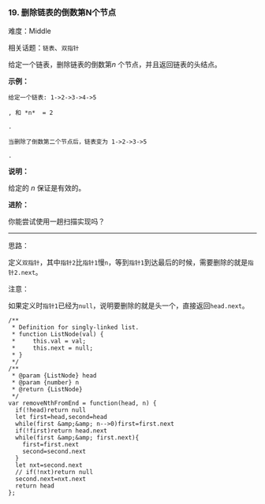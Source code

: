 ### 19. 删除链表的倒数第N个节点

难度：Middle

相关话题：`链表`、`双指针`

给定一个链表，删除链表的倒数第*n* 个节点，并且返回链表的头结点。



**示例：** 





```
给定一个链表: 1->2->3->4->5

, 和 *n*  = 2

.

当删除了倒数第二个节点后，链表变为 1->2->3->5

.

```


**说明：** 



给定的 *n* 保证是有效的。



**进阶：** 



你能尝试使用一趟扫描实现吗？




-----

思路：

定义`双指针`，其中`指针2`比`指针1`慢`n`，等到`指针1`到达最后的时候，需要删除的就是`指针2.next`。

注意：

如果定义时`指针1`已经为`null`，说明要删除的就是头一个，直接返回`head.next`。


```
/**
 * Definition for singly-linked list.
 * function ListNode(val) {
 *     this.val = val;
 *     this.next = null;
 * }
 */
/**
 * @param {ListNode} head
 * @param {number} n
 * @return {ListNode}
 */
var removeNthFromEnd = function(head, n) {
  if(!head)return null
  let first=head,second=head
  while(first &amp;&amp; n-->0)first=first.next
  if(!first)return head.next
  while(first &amp;&amp; first.next){
    first=first.next
    second=second.next
  }
  let nxt=second.next
  // if(!nxt)return null
  second.next=nxt.next
  return head
};



```

